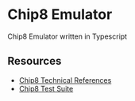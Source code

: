 # Chip8 Emulator

Chip8 Emulator written in Typescript

## Resources

- [Chip8 Technical References](http://devernay.free.fr/hacks/chip8/C8TECH10.HTM)
- [Chip8 Test Suite](https://github.com/Timendus/chip8-test-suite)